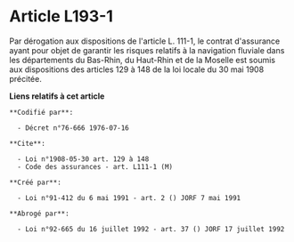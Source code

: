 # Article L193-1

Par dérogation aux dispositions de l'article L. 111-1, le contrat d'assurance ayant pour objet de garantir les risques
relatifs à la navigation fluviale dans les départements du Bas-Rhin, du Haut-Rhin et de la Moselle est soumis aux
dispositions des articles 129 à 148 de la loi locale du 30 mai 1908 précitée.

**Liens relatifs à cet article**

	**Codifié par**:

	  - Décret n°76-666 1976-07-16

	**Cite**:

	  - Loi n°1908-05-30 art. 129 à 148
	  - Code des assurances - art. L111-1 (M)

	**Créé par**:

	  - Loi n°91-412 du 6 mai 1991 - art. 2 () JORF 7 mai 1991

	**Abrogé par**:

	  - Loi n°92-665 du 16 juillet 1992 - art. 37 () JORF 17 juillet 1992
